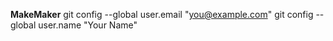 **MakeMaker**
  git config --global user.email "you@example.com"
  git config --global user.name "Your Name"